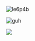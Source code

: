![le6p4b](https://github.com/user-attachments/assets/1e8539b8-053a-4a96-9845-49ba75c11703)

![guh](https://tenor.com/view/hi-gif-1459774218829111523)

![](https://komarev.com/ghpvc/?username=1980svalentinel&color=a7414a&style=flat&label=PROFILE+VIEWS&abbreviated=true)
